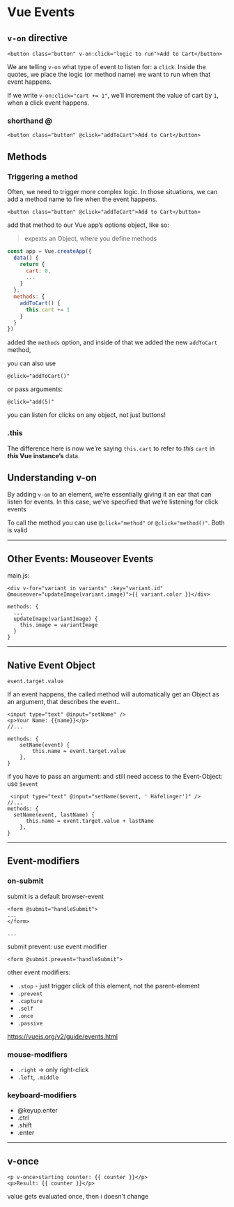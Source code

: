 # Vue Events

## `v-on` directive 

```vue
<button class="button" v-on:click="logic to run">Add to Cart</button>
```

We are telling `v-on` what type of event to listen for: a `click`. Inside the quotes, we place the logic (or method name) we want to run when that event happens.

If we write `v-on:click="cart += 1"`, we’ll increment the value of cart by `1`, when a click event happens. 

### shorthand @

```vue
<button class="button" @click="addToCart">Add to Cart</button>
```

## Methods

### Triggering a method

Often, we need to trigger more complex logic. In those situations, we can add a method name to fire when the event happens.

```vue
<button class="button" @click="addToCart">Add to Cart</button>
```

add that method to our Vue app’s options object, like so:

> expexts an Object, where you define methods 

```js
const app = Vue.createApp({
  data() {
    return {
      cart: 0,
      ...
    }
  },
  methods: {
    addToCart() {
      this.cart += 1
    }
  }
})
```

added the `methods` option, and inside of that we added the new `addToCart` method,



you can also use

```vue
@click="addToCart()"
```

or pass arguments:

```
@click="add(5)"
```

you can listen for clicks on any object, not just buttons!

### .this

The difference here is now we’re saying `this.cart` to refer to *this* `cart` in ***this* Vue instance’s** data.

## Understanding v-on

By adding `v-on` to an element, we’re essentially giving it an ear that can listen for events. In this case, we’ve specified that we’re listening for click events

To call the method you can use `@click="method"` or `@click="method()"`. Both is valid



------

## Other Events: Mouseover Events

main.js:

```vue
<div v-for="variant in variants" :key="variant.id" @mouseover="updateImage(variant.image)">{{ variant.color }}</div>
```

```vue
methods: {
  ...
  updateImage(variantImage) {
    this.image = variantImage
  }
}
```

------

## Native Event Object

`event.target.value`

If an event happens, the called method will automatically get an Object as an argument, that describes the event..

```vue
<input type="text" @input="setName" />
<p>Your Name: {{name}}</p>
//...

methods: {
	setName(event) {
		this.name = event.target.value
	},
}

```

if you have to pass an argument: and still need access to the Event-Object: use `$event`

```vue
 <input type="text" @input="setName($event, ' Häfelinger')" />
//...
methods: { 
  setName(event, lastName) {
      this.name = event.target.value + lastName
    },
}
```

------

## Event-modifiers

### on-submit

submit is a default browser-event

```vue
<form @submit="handleSubmit">
...
</form>

...

```

submit prevent: use event modifier

```vue
<form @submit.prevent="handleSubmit">
```

other event modifiers:

- `.stop` - just trigger click of this element, not the parent-element
- `.prevent`
- `.capture`
- `.self`
- `.once`
- `.passive`

https://vuejs.org/v2/guide/events.html

### mouse-modifiers

- `.right` -> only right-click
- `.left`, `.middle`

### keyboard-modifiers

- @keyup.enter
- .ctrl
- .shift
- .enter

------

## v-once

```vue
<p v-once>starting counter: {{ counter }}</p>
<p>Result: {{ counter }}</p>
```

value gets evaluated once, then i doesn't change